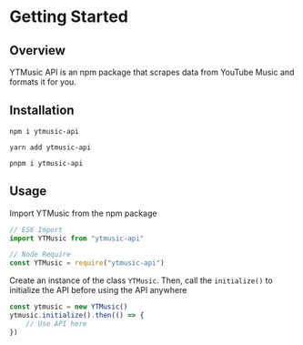 # Getting Started

## Overview

YTMusic API is an npm package that scrapes data from YouTube Music and formats it for you.

## Installation

<CodeGroup>
<CodeGroupItem title="npm" active="true">

```bash:no-line-numbers
npm i ytmusic-api
```

</CodeGroupItem>
<CodeGroupItem title="yarn">

```bash:no-line-numbers
yarn add ytmusic-api
```

</CodeGroupItem>
<CodeGroupItem title="pnpm">

```bash:no-line-numbers
pnpm i ytmusic-api
```

</CodeGroupItem>
</CodeGroup>

## Usage

Import YTMusic from the npm package

```ts
// ES6 Import
import YTMusic from "ytmusic-api"

// Node Require
const YTMusic = require("ytmusic-api")
```

Create an instance of the class `YTMusic`.
Then, call the `initialize()` to initialize the API before using the API anywhere

```ts
const ytmusic = new YTMusic()
ytmusic.initialize().then(() => {
	// Use API here
})
```

